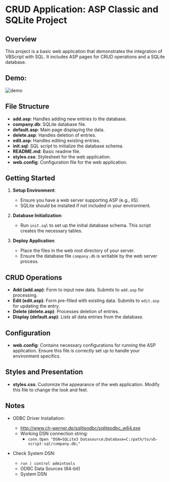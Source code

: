 # CRUD Application: ASP Classic and SQLite Project 
## Overview

This project is a basic web application that demonstrates the integration of VBScript with SQL. It includes ASP pages for CRUD operations and a SQLite database.

## Demo: 

![demo](https://github.com/neon-nomad/vb-script-sql/assets/58483497/95f5d171-d2fd-45c8-9c46-eb04fa36997a)


## File Structure

- **add.asp**: Handles adding new entries to the database.
- **company.db**: SQLite database file.
- **default.asp**: Main page displaying the data.
- **delete.asp**: Handles deletion of entries.
- **edit.asp**: Handles editing existing entries.
- **init.sql**: SQL script to initialize the database schema.
- **README.md**: Basic readme file.
- **styles.css**: Stylesheet for the web application.
- **web.config**: Configuration file for the web application.

## Getting Started

1. **Setup Environment**:
   - Ensure you have a web server supporting ASP (e.g., IIS).
   - SQLite should be installed if not included in your environment.

2. **Database Initialization**:
   - Run `init.sql` to set up the initial database schema. This script creates the necessary tables.

3. **Deploy Application**:
   - Place the files in the web root directory of your server.
   - Ensure the database file `company.db` is writable by the web server process.

## CRUD Operations

- **Add (add.asp)**: Form to input new data. Submits to `add.asp` for processing.
- **Edit (edit.asp)**: Form pre-filled with existing data. Submits to `edit.asp` for updating the entry.
- **Delete (delete.asp)**: Processes deletion of entries.
- **Display (default.asp)**: Lists all data entries from the database.

## Configuration

- **web.config**: Contains necessary configurations for running the ASP application. Ensure this file is correctly set up to handle your environment specifics.

## Styles and Presentation

- **styles.css**: Customize the appearance of the web application. Modify this file to change the look and feel.

## Notes
- ODBC Driver Installation:
    - http://www.ch-werner.de/sqliteodbc/sqliteodbc_w64.exe 
    - Working DSN connection string:  
        - `conn.Open "DSN=SQLite3 Datasource;Database=C:/path/to/vb-script-sql/company.db;"`
 
- Check System DSN:
    - `run | control admintools`
    - ODBC Data Sources (64-bit) 
    - System DSN
